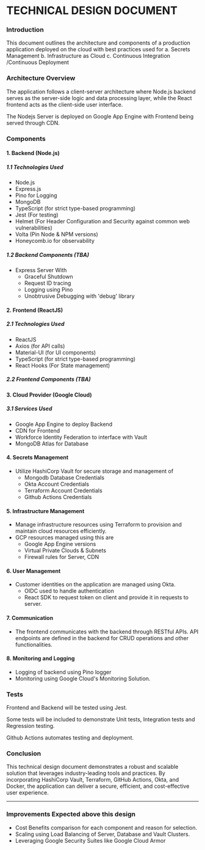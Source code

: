 # TECHNICAL DESIGN DOCUMENT

### Introduction

This document outlines the architecture and components of a production application deployed on the cloud with best practices used for
a. Secrets Management
b. Infrastructure as Cloud
c. Continuous Integration /Continuous Deployment

### Architecture Overview

The application follows a client-server architecture where Node.js backend serves as the server-side logic and data processing layer, while the React frontend acts as the client-side user interface.

The Nodejs Server is deployed on Google App Engine with Frontend being served through CDN.

### Components

#### 1. Backend (Node.js)

##### 1.1 Technologies Used

- Node.js
- Express.js
- Pino for Logging
- MongoDB
- TypeScript (for strict type-based programming)
- Jest (For testing)
- Helmet (For Header Configuration and Security against common web vulnerabilities)
- Volta (Pin Node & NPM versions)
- Honeycomb.io for observability

##### 1.2 Backend Components (TBA)

- Express Server With
  - Graceful Shutdown
  - Request ID tracing
  - Logging using Pino
  - Unobtrusive Debugging with 'debug' library

#### 2. Frontend (ReactJS)

##### 2.1 Technologies Used

- ReactJS
- Axios (for API calls)
- Material-UI (for UI components)
- TypeScript (for strict type-based programming)
- React Hooks (For State management)

##### 2.2 Frontend Components (TBA)

#### 3. Cloud Provider (Google Cloud)

##### 3.1 Services Used

- Google App Engine to deploy Backend
- CDN for Frontend
- Workforce Identity Federation to interface with Vault
- MongoDB Atlas for Database

#### 4. Secrets Management

- Utilize HashiCorp Vault for secure storage and management of
  - Mongodb Database Credentials
  - Okta Account Credentials
  - Terraform Account Credentials
  - Github Actions Credentials

#### 5. Infrastructure Management

- Manage infrastructure resources using Terraform to provision and maintain cloud resources efficiently.
- GCP resources managed using this are
  - Google App Engine versions
  - Virtual Private Clouds & Subnets
  - Firewall rules for Server, CDN

#### 6. User Management

- Customer identities on the application are managed using Okta.
  - OIDC used to handle authentication
  - React SDK to request token on client and provide it in requests to server.

#### 7. Communication

- The frontend communicates with the backend through RESTful APIs.
  API endpoints are defined in the backend for CRUD operations and other functionalities.

#### 8. Monitoring and Logging

- Logging of backend using Pino logger
- Monitoring using Google Cloud's Monitoring Solution.

### Tests

Frontend and Backend will be tested using Jest.

Some tests will be included to demonstrate Unit tests, Integration tests and Regression testing.

Github Actions automates testing and deployment.

### Conclusion

This technical design document demonstrates a robust and scalable solution that leverages industry-leading tools and practices. By incorporating HashiCorp Vault, Terraform, GitHub Actions, Okta, and Docker, the application can deliver a secure, efficient, and cost-effective user experience.

---

### Improvements Expected above this design

- Cost Benefits comparison for each component and reason for selection.
- Scaling using Load Balancing of Server, Database and Vault Clusters.
- Leveraging Google Security Suites like Google Cloud Armor
